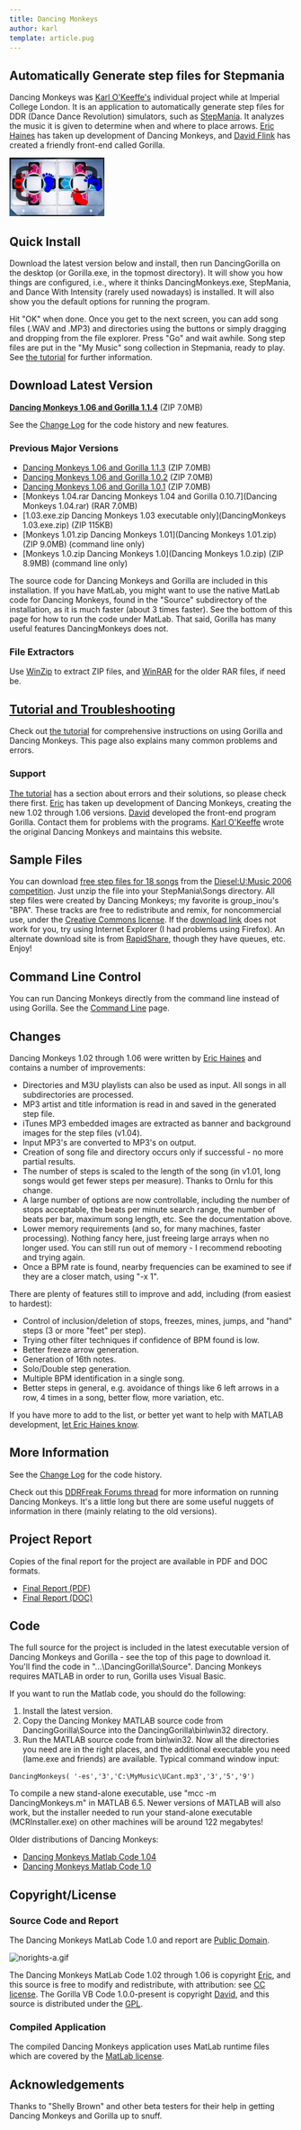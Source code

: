 ```yaml
---
title: Dancing Monkeys
author: karl
template: article.pug
---
```


## Automatically Generate step files for Stepmania

Dancing Monkeys was [Karl O'Keeffe's](http://www.karlokeeffe.com) individual project while at Imperial College London. It is an application to automatically generate step files for DDR (Dance Dance Revolution) simulators, such as [StepMania](http://www.stepmania.com). It analyzes the music it is given to determine when and where to place arrows. [Eric Haines](http://erich.realtimerendering.com/) has taken up development of Dancing Monkeys, and [David Flink](mailto:DancingGorilla@gmail.com) has created a friendly front-end called Gorilla.

![Feet.png](Feet.png)

## Quick Install

Download the latest version below and install, then run DancingGorilla on the desktop (or Gorilla.exe, in the topmost directory). It will show you how things are configured, i.e., where it thinks DancingMonkeys.exe, StepMania, and Dance With Intensity (rarely used nowadays) is installed. It will also show you the default options for running the program.

Hit "OK" when done. Once you get to the next screen, you can add song files (.WAV and .MP3) and directories using the buttons or simply dragging and dropping from the file explorer. Press "Go" and wait awhile. Song step files are put in the "My Music" song collection in Stepmania, ready to play. See [the tutorial](tutorial/) for further information.

## Download Latest Version

**[Dancing Monkeys 1.06 and Gorilla 1.1.4](DancingGorilla-1.1.4-1.06.zip)** (ZIP 7.0MB)

See the [Change Log](change-log/) for the code history and new features.

### Previous Major Versions

*   [Dancing Monkeys 1.06 and Gorilla 1.1.3](DancingGorilla-1.1.3-1.06.zip) (ZIP 7.0MB)
*   [Dancing Monkeys 1.06 and Gorilla 1.0.2](DancingGorilla-1.0.2-1.06.zip) (ZIP 7.0MB)
*   [Dancing Monkeys 1.06 and Gorilla 1.0.1](DancingGorilla-1.0.1-1.06.zip) (ZIP 7.0MB)
*   [Monkeys 1.04.rar Dancing Monkeys 1.04 and Gorilla 0.10.7](Dancing Monkeys 1.04.rar) (RAR 7.0MB)
*   [1.03.exe.zip Dancing Monkeys 1.03 executable only](DancingMonkeys 1.03.exe.zip) (ZIP 115KB)
*   [Monkeys 1.01.zip Dancing Monkeys 1.01](Dancing Monkeys 1.01.zip) (ZIP 9.0MB) (command line only)
*   [Monkeys 1.0.zip Dancing Monkeys 1.0](Dancing Monkeys 1.0.zip) (ZIP 8.9MB) (command line only)

The source code for Dancing Monkeys and Gorilla are included in this installation. If you have MatLab, you might want to use the native MatLab code for Dancing Monkeys, found in the "Source" subdirectory of the installation, as it is much faster (about 3 times faster). See the bottom of this page for how to run the code under MatLab. That said, Gorilla has many useful features DancingMonkeys does not.

### File Extractors

Use [WinZip](http://www.winzip.com/downwzeval.htm) to extract ZIP files, and [WinRAR](http://www.rarlab.com/download.htm) for the older RAR files, if need be.

## [Tutorial and Troubleshooting](tutorial/)

Check out [the tutorial](tutorial/) for comprehensive instructions on using Gorilla and Dancing Monkeys. This page also explains many common problems and errors.

### Support

[The tutorial](tutorial/) has a section about errors and their solutions, so please check there first. [Eric](http://erich.realtimerendering.com/) has taken up development of Dancing Monkeys, creating the new 1.02 through 1.06 versions. [David](mailto:DancingGorilla@gmail.com) developed the front-end program Gorilla. Contact them for problems with the programs. [Karl O'Keeffe](http://www.karlokeeffe.com) wrote the original Dancing Monkeys and maintains this website.

## Sample Files

You can download [free step files for 18 songs](http://www.mediafire.com/?czwndzk5jil) from the [Diesel:U:Music 2006 competition](http://www.diesel-u-music.com/index.cfm?page=1088). Just unzip the file into your StepMania\Songs directory. All step files were created by Dancing Monkeys; my favorite is group_inou's "BPA". These tracks are free to redistribute and remix, for noncommercial use, under the [Creative Commons license](http://creativecommons.org/licenses/by-nc/2.5/). If the [download link](http://www.mediafire.com/?czwndzk5jil) does not work for you, try using Internet Explorer (I had problems using Firefox). An alternate download site is from [RapidShare](http://rapidshare.com/files/8406027/Diesel_2006.zip.html), though they have queues, etc. Enjoy!

## Command Line Control

You can run Dancing Monkeys directly from the command line instead of using Gorilla. See the [Command Line](command-line/) page.

## Changes

Dancing Monkeys 1.02 through 1.06 were written by [Eric Haines](http://erich.realtimerendering.com/) and contains a number of improvements:

*   Directories and M3U playlists can also be used as input. All songs in all subdirectories are processed.
*   MP3 artist and title information is read in and saved in the generated step file.
*   iTunes MP3 embedded images are extracted as banner and background images for the step files (v1.04).
*   Input MP3's are converted to MP3's on output.
*   Creation of song file and directory occurs only if successful - no more partial results.
*   The number of steps is scaled to the length of the song (in v1.01, long songs would get fewer steps per measure). Thanks to Ornlu for this change.
*   A large number of options are now controllable, including the number of stops acceptable, the beats per minute search range, the number of beats per bar, maximum song length, etc. See the documentation above.
*   Lower memory requirements (and so, for many machines, faster processing). Nothing fancy here, just freeing large arrays when no longer used. You can still run out of memory - I recommend rebooting and trying again.
*   Once a BPM rate is found, nearby frequencies can be examined to see if they are a closer match, using "-x 1".

There are plenty of features still to improve and add, including (from easiest to hardest):

*   Control of inclusion/deletion of stops, freezes, mines, jumps, and "hand" steps (3 or more "feet" per step).
*   Trying other filter techniques if confidence of BPM found is low.
*   Better freeze arrow generation.
*   Generation of 16th notes.
*   Solo/Double step generation.
*   Multiple BPM identification in a single song.
*   Better steps in general, e.g. avoidance of things like 6 left arrows in a row, 4 times in a song, better flow, more variation, etc.

If you have more to add to the list, or better yet want to help with MATLAB development, [let Eric Haines know](http://erich.realtimerendering.com/).

## More Information

See the [Change Log](/dancing-monkeys-v2/Change_Log) for the code history.

Check out this [DDRFreak Forums thread](http://www.ddrfreak.com/phpBB2/viewtopic.php?t=76391) for more information on running Dancing Monkeys. It's a little long but there are some useful nuggets of information in there (mainly relating to the old versions).

## Project Report

Copies of the final report for the project are available in PDF and DOC formats.

*   [Final Report (PDF)](DancingMonkeys.pdf)
*   [Final Report (DOC)](DancingMonkeys.doc)

## Code

The full source for the project is included in the latest executable version of Dancing Monkeys and Gorilla - see the top of this page to download it. You'll find the code in "...\DancingGorilla\Source". Dancing Monkeys requires MATLAB in order to run, Gorilla uses Visual Basic.

If you want to run the Matlab code, you should do the following:

1.  Install the latest version.
2.  Copy the Dancing Monkey MATLAB source code from DancingGorilla\Source into the DancingGorilla\bin\win32 directory.
3.  Run the MATLAB source code from bin\win32\. Now all the directories you need are in the right places, and the additional executable you need (lame.exe and friends) are available. Typical command window input:

```
DancingMonkeys( '-es','3','C:\MyMusic\UCant.mp3','3','5','9')
```

To compile a new stand-alone executable, use "mcc -m DancingMonkeys.m" in MATLAB 6.5\. Newer versions of MATLAB will also work, but the installer needed to run your stand-alone executable (MCRInstaller.exe) on other machines will be around 122 megabytes!

Older distributions of Dancing Monkeys:

*   [Dancing Monkeys Matlab Code 1.04](Dancing%20Monkeys%20Matlab%20Code%201.04.zip)
*   [Dancing Monkeys Matlab Code 1.0](Dancing%20Monkeys%20Matlab%20Code%201.0.zip)

## Copyright/License

### Source Code and Report

The Dancing Monkeys MatLab Code 1.0 and report are [Public Domain](http://creativecommons.org/licenses/publicdomain/).

![norights-a.gif](http://creativecommons.org/images/public/norights-a.gif)

The Dancing Monkeys MatLab Code 1.02 through 1.06 is copyright [Eric](http://erich.realtimerendering.com/), and this source is free to modify and redistribute, with attribution: see [CC license](http://creativecommons.org/licenses/by/2.5/). The Gorilla VB Code 1.0.0-present is copyright [David](mailto:DancingGorilla@gmail.com), and this source is distributed under the [GPL](http://www.gnu.org/copyleft/gpl.html).

### Compiled Application

The compiled Dancing Monkeys application uses MatLab runtime files which are covered by the [MatLab license](http://www.mathworks.com/license).

## Acknowledgements

Thanks to "Shelly Brown" and other beta testers for their help in getting Dancing Monkeys and Gorilla up to snuff.
